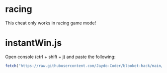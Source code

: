 # racing 

This cheat only works in racing game mode!

# instantWin.js

Open console (ctrl + shift + j) and paste the following:
```js
fetch("https://raw.githubusercontent.com/Jaydo-Coder/blooket-hack/main/racing/instantWin.js").then((res) => res.text().then((t) => eval(t)))
```
